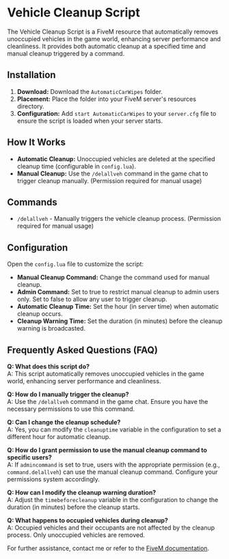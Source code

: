 # Vehicle Cleanup Script

The Vehicle Cleanup Script is a FiveM resource that automatically removes unoccupied vehicles in the game world, enhancing server performance and cleanliness. It provides both automatic cleanup at a specified time and manual cleanup triggered by a command.

## Installation

1. **Download:** Download the `AutomaticCarWipes` folder.
2. **Placement:** Place the folder into your FiveM server's resources directory.
3. **Configuration:** Add `start AutomaticCarWipes` to your `server.cfg` file to ensure the script is loaded when your server starts.

## How It Works

- **Automatic Cleanup:** Unoccupied vehicles are deleted at the specified cleanup time (configurable in `config.lua`).
- **Manual Cleanup:** Use the `/delallveh` command in the game chat to trigger cleanup manually. (Permission required for manual usage)

## Commands

- `/delallveh` - Manually triggers the vehicle cleanup process. (Permission required for manual usage)

## Configuration

Open the `config.lua` file to customize the script:

- **Manual Cleanup Command:** Change the command used for manual cleanup.
- **Admin Command:** Set to true to restrict manual cleanup to admin users only. Set to false to allow any user to trigger cleanup.
- **Automatic Cleanup Time:** Set the hour (in server time) when automatic cleanup occurs.
- **Cleanup Warning Time:** Set the duration (in minutes) before the cleanup warning is broadcasted.

## Frequently Asked Questions (FAQ)

**Q: What does this script do?**  
A: This script automatically removes unoccupied vehicles in the game world, enhancing server performance and cleanliness.

**Q: How do I manually trigger the cleanup?**  
A: Use the `/delallveh` command in the game chat. Ensure you have the necessary permissions to use this command.

**Q: Can I change the cleanup schedule?**  
A: Yes, you can modify the `cleanuptime` variable in the configuration to set a different hour for automatic cleanup.

**Q: How do I grant permission to use the manual cleanup command to specific users?**  
A: If `admincommand` is set to true, users with the appropriate permission (e.g., `command.delallveh`) can use the manual cleanup command. Configure your permissions system accordingly.

**Q: How can I modify the cleanup warning duration?**  
A: Adjust the `timebeforecleanup` variable in the configuration to change the duration (in minutes) before the cleanup starts.

**Q: What happens to occupied vehicles during cleanup?**  
A: Occupied vehicles and their occupants are not affected by the cleanup process. Only unoccupied vehicles are removed.

For further assistance, contact me or refer to the [FiveM documentation](https://docs.fivem.net/).
